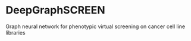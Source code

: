 # DeepGraphSCREEN
Graph neural network for phenotypic virtual screening on cancer cell line libraries
